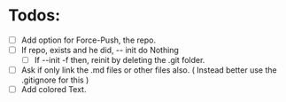 # Todos:
- [ ] Add option for Force-Push, the repo.
- [ ] If repo, exists and he did, -- init do Nothing
  - [ ] If --init -f then, reinit by deleting the .git folder.
- [ ] Ask if only link the .md files or other files also. ( Instead better use the .gitignore for this )
- [ ] Add colored Text.